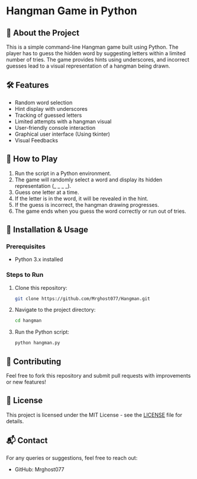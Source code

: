 # Hangman Game in Python

## 🎯 About the Project

This is a simple command-line Hangman game built using Python. The player has to guess the hidden word by suggesting letters within a limited number of tries. The game provides hints using underscores, and incorrect guesses lead to a visual representation of a hangman being drawn.

## 🛠 Features

- Random word selection
- Hint display with underscores
- Tracking of guessed letters
- Limited attempts with a hangman visual
- User-friendly console interaction
- Graphical user interface (Using tkinter)
- Visual Feedbacks

## 📌 How to Play

1. Run the script in a Python environment.
2. The game will randomly select a word and display its hidden representation (\_ \_ \_ \_).
3. Guess one letter at a time.
4. If the letter is in the word, it will be revealed in the hint.
5. If the guess is incorrect, the hangman drawing progresses.
6. The game ends when you guess the word correctly or run out of tries.

## 🚀 Installation & Usage

### Prerequisites

- Python 3.x installed

### Steps to Run

1. Clone this repository:
   ```sh
   git clone https://github.com/Mrghost077/Hangman.git
   ```
2. Navigate to the project directory:
   ```sh
   cd hangman
   ```
3. Run the Python script:
   ```sh
   python hangman.py
   ```

## 🤝 Contributing

Feel free to fork this repository and submit pull requests with improvements or new features!

## 📜 License

This project is licensed under the MIT License - see the [LICENSE](LICENSE) file for details.

## 📬 Contact

For any queries or suggestions, feel free to reach out:

- GitHub: Mrghost077


